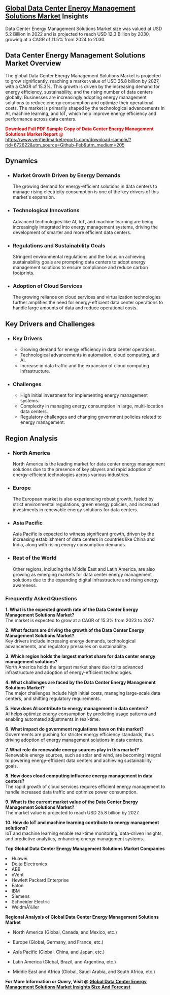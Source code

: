 <h2><a href="https://www.verifiedmarketreports.com/download-sample/?rid=672622&amp;utm_source=Github&amp;utm_medium=205" target="_blank">Global Data Center Energy Management Solutions Market</a> Insights</h2><p>Data Center Energy Management Solutions Market size was valued at USD 5.2 Billion in 2022 and is projected to reach USD 12.3 Billion by 2030, growing at a CAGR of 11.5% from 2024 to 2030.</p><p> <h2>Data Center Energy Management Solutions Market Overview</h2> <p>The global Data Center Energy Management Solutions Market is projected to grow significantly, reaching a market value of USD 25.8 billion by 2027, with a CAGR of 15.3%. This growth is driven by the increasing demand for energy efficiency, sustainability, and the rising number of data centers globally. Businesses are increasingly adopting energy management solutions to reduce energy consumption and optimize their operational costs. The market is primarily shaped by the technological advancements in AI, machine learning, and IoT, which help improve energy efficiency and performance across data centers.</p> <p><p><span class=""><span style="color: #ff0000;"><strong>Download Full PDF Sample Copy of Data Center Energy Management Solutions Market Report</strong> @ </span><a href="https://www.verifiedmarketreports.com/download-sample/?rid=672622&amp;utm_source=Github-Feb&amp;utm_medium=205" target="_blank">https://www.verifiedmarketreports.com/download-sample/?rid=672622&amp;utm_source=Github-Feb&amp;utm_medium=205</a></span></p></p> <h2>Dynamics</h2> <ul> <li><h3>Market Growth Driven by Energy Demands</h3> The growing demand for energy-efficient solutions in data centers to manage rising electricity consumption is one of the key drivers of this market's expansion.</li> <li><h3>Technological Innovations</h3> Advanced technologies like AI, IoT, and machine learning are being increasingly integrated into energy management systems, driving the development of smarter and more efficient data centers.</li> <li><h3>Regulations and Sustainability Goals</h3> Stringent environmental regulations and the focus on achieving sustainability goals are prompting data centers to adopt energy management solutions to ensure compliance and reduce carbon footprints.</li> <li><h3>Adoption of Cloud Services</h3> The growing reliance on cloud services and virtualization technologies further amplifies the need for energy-efficient data center operations to handle large amounts of data and reduce operational costs.</li> </ul> <h2>Key Drivers and Challenges</h2> <ul> <li><h3>Key Drivers</h3> <ul> <li>Growing demand for energy efficiency in data center operations.</li> <li>Technological advancements in automation, cloud computing, and AI.</li> <li>Increase in data traffic and the expansion of cloud computing infrastructure.</li> </ul> </li> <li><h3>Challenges</h3> <ul> <li>High initial investment for implementing energy management systems.</li> <li>Complexity in managing energy consumption in large, multi-location data centers.</li> <li>Regulatory challenges and changing government policies related to energy management.</li> </ul> </li> </ul> <h2>Region Analysis</h2> <ul> <li><h3>North America</h3> North America is the leading market for data center energy management solutions due to the presence of key players and rapid adoption of energy-efficient technologies across various industries.</li> <li><h3>Europe</h3> The European market is also experiencing robust growth, fueled by strict environmental regulations, green energy policies, and increased investments in renewable energy solutions for data centers.</li> <li><h3>Asia Pacific</h3> Asia Pacific is expected to witness significant growth, driven by the increasing establishment of data centers in countries like China and India, along with rising energy consumption demands.</li> <li><h3>Rest of the World</h3> Other regions, including the Middle East and Latin America, are also growing as emerging markets for data center energy management solutions due to the expanding digital infrastructure and rising energy awareness.</li> </ul> <h3>Frequently Asked Questions</h3> <p><strong>1. What is the expected growth rate of the Data Center Energy Management Solutions Market?</strong><br> The market is expected to grow at a CAGR of 15.3% from 2023 to 2027.</p> <p><strong>2. What factors are driving the growth of the Data Center Energy Management Solutions Market?</strong><br> Key drivers include increasing energy demands, technological advancements, and regulatory pressures on sustainability.</p> <p><strong>3. Which region holds the largest market share for data center energy management solutions?</strong><br> North America holds the largest market share due to its advanced infrastructure and adoption of energy-efficient technologies.</p> <p><strong>4. What challenges are faced by the Data Center Energy Management Solutions Market?</strong><br> The major challenges include high initial costs, managing large-scale data centers, and shifting regulatory requirements.</p> <p><strong>5. How does AI contribute to energy management in data centers?</strong><br> AI helps optimize energy consumption by predicting usage patterns and enabling automated adjustments in real-time.</p> <p><strong>6. What impact do government regulations have on this market?</strong><br> Governments are pushing for stricter energy efficiency standards, thus driving adoption of energy management solutions in data centers.</p> <p><strong>7. What role do renewable energy sources play in this market?</strong><br> Renewable energy sources, such as solar and wind, are becoming integral to powering energy-efficient data centers and achieving sustainability goals.</p> <p><strong>8. How does cloud computing influence energy management in data centers?</strong><br> The rapid growth of cloud services requires efficient energy management to handle increased data traffic and optimize power consumption.</p> <p><strong>9. What is the current market value of the Data Center Energy Management Solutions Market?</strong><br> The market value is projected to reach USD 25.8 billion by 2027.</p> <p><strong>10. How do IoT and machine learning contribute to energy management solutions?</strong><br> IoT and machine learning enable real-time monitoring, data-driven insights, and predictive analytics, enhancing energy management systems.</p> </p><p><strong>Top Global Data Center Energy Management Solutions Market Companies</strong></p><div data-test-id=""><p><li>Huawei</li><li> Delta Electronics</li><li> ABB</li><li> nVent</li><li> Hewlett Packard Enterprise</li><li> Eaton</li><li> IBM</li><li> Siemens</li><li> Schneider Electric</li><li> WeidmÃ¼ller</li></p><div><strong>Regional Analysis of&nbsp;Global Data Center Energy Management Solutions Market</strong></div><ul><li dir="ltr"><p dir="ltr">North America&nbsp;(Global, Canada, and Mexico, etc.)</p></li><li dir="ltr"><p dir="ltr">Europe (Global, Germany, and France, etc.)</p></li><li dir="ltr"><p dir="ltr">Asia Pacific&nbsp;(Global, China, and Japan, etc.)</p></li><li dir="ltr"><p dir="ltr">Latin America&nbsp;(Global, Brazil, and Argentina, etc.)</p></li><li dir="ltr">Middle East and Africa&nbsp;(Global, Saudi Arabia, and South Africa, etc.)</li></ul><p><strong>For More Information or Query, Visit @&nbsp;</strong><strong><a href="https://www.verifiedmarketreports.com/product/data-center-energy-management-solutions-market/?utm_source=Github&amp;utm_medium=205" target="_blank">Global Data Center Energy Management Solutions Market Insights Size And Forecast</a></strong></p></div>
